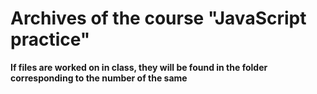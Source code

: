 # Archives of the course "JavaScript practice"
**If files are worked on in class, they will be found in the folder corresponding to the number of the same**